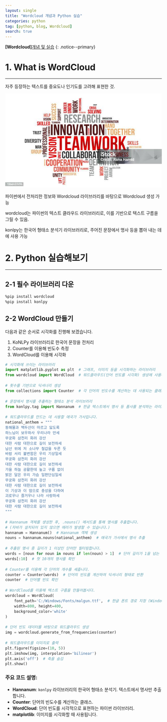 ```yaml
---
layout: single
title: "Wordcloud 개념과 Python 실습"
categories: python
tag: [python, blog, Wordcloud]
search: true
---
```




**[Wordcloud]**[개념 및 실습](https://park-chanyeong.github.io)
{: .notice--primary}



# 1. What is WordCloud

---

자주 등장하는 텍스트를 중요도나 인기도를 고려해 표현한 것.

![blog1](./../images/2024-10-06-django1/blog1.jpg)

파이썬에서 전처리한 정보와 Wordcloud 라이브러리를 바탕으로 Wordcloud 생성 가능

wordcloud는 파이썬의 텍스트 클라우드 라이브러리로, 이를 기반으로 텍스트 구름을 그릴 수 있음.

konlpy는 한국어 형태소 분석기 라이브러리로, 주어진 문장에서 명사 등을 뽑아 내는 데에 사용 가능

# 2. Python 실습해보기

---



## 2-1 필수 라이브러리 다운

```bash
%pip install wordcloud
%pip install konlpy
```





## 2-2 WordCloud 만들기

다음과 같은 순서로 시각화를 진행해 보겠습니다.

1. KoNLPy 라이브러리로 한국어 문장을 전처리
2. Counter를 이용해 빈도수 측정
3. WordCloud를 이용해 시각화

```py
# 시각화에 쓰이는 라이브러리
import matplotlib.pyplot as plt  # 그래프, 이미지 등을 시각화하는 라이브러리
from wordcloud import WordCloud  # 워드클라우드(단어 빈도를 시각화) 생성에 사용하는 라이브러리

# 횟수를 기반으로 딕셔너리 생성
from collections import Counter  # 각 단어의 빈도수를 계산하는 데 사용되는 클래스

# 문장에서 명사를 추출하는 형태소 분석 라이브러리
from konlpy.tag import Hannanum  # 한글 텍스트에서 명사 등 품사를 분석하는 라이브러리

# 워드클라우드를 만드는 데 사용할 애국가 가사입니다.
national_anthem = """
동해물과 백두산이 마르고 닳도록
하느님이 보우하사 우리나라 만세
무궁화 삼천리 화려 강산
대한 사람 대한으로 길이 보전하세
남산 위에 저 소나무 철갑을 두른 듯
바람 서리 불변함은 우리 기상일세
무궁화 삼천리 화려 강산
대한 사람 대한으로 길이 보전하세
가을 하늘 공활한데 높고 구름 없이
밝은 달은 우리 가슴 일편단심일세
무궁화 삼천리 화려 강산
대한 사람 대한으로 길이 보전하세
이 기상과 이 맘으로 충성을 다하여
괴로우나 즐거우나 나라 사랑하세
무궁화 삼천리 화려 강산
대한 사람 대한으로 길이 보전하세
"""

# Hannanum 객체를 생성한 후, .nouns() 메서드를 통해 명사를 추출합니다.
# (자바가 설치되어 있지 않으면 에러가 발생할 수 있습니다.)
hannanum = Hannanum()  # Hannanum 객체 생성
nouns = hannanum.nouns(national_anthem)  # 애국가 가사에서 명사 추출

# 추출된 명사 중 길이가 1 이상인 단어만 필터링합니다.
words = [noun for noun in nouns if len(noun) > 1]  # 단어 길이가 1을 넘는 명사만 추출
words[:10]  # 첫 10개의 명사를 확인

# Counter를 이용해 각 단어의 개수를 세줍니다.
counter = Counter(words)  # 단어의 빈도를 계산하여 딕셔너리 형태로 반환
counter  # 단어별 빈도 확인

# WordCloud를 이용해 텍스트 구름을 만들어봅시다.
wordcloud = WordCloud(
    font_path='C:/Windows/Fonts/malgun.ttf',  # 한글 폰트 경로 지정 (Windows 사용 시)
    width=800, height=400,
    background_color='white'
)

# 단어 빈도 데이터를 바탕으로 워드클라우드 생성
img = wordcloud.generate_from_frequencies(counter)

# 워드클라우드를 이미지로 출력
plt.figure(figsize=(10, 5))
plt.imshow(img, interpolation='bilinear')
plt.axis('off')  # 축을 숨김
plt.show()

```

### 주요 코드 설명:

- **Hannanum**: `konlpy` 라이브러리의 한국어 형태소 분석기. 텍스트에서 명사만 추출합니다.
- **Counter**: 단어의 빈도수를 계산하는 클래스.
- **WordCloud**: 단어 빈도를 시각적으로 표현하는 파이썬 라이브러리.
- **matplotlib**: 이미지를 시각화할 때 사용됩니다.

